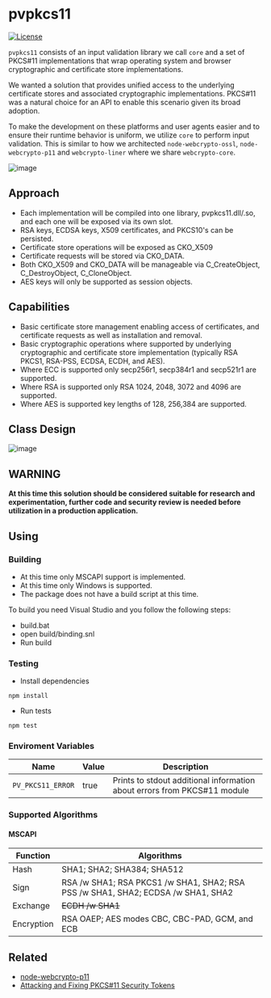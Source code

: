 # pvpkcs11

[![License](https://img.shields.io/badge/license-MIT-green.svg?style=flat)](https://raw.githubusercontent.com/PeculiarVentures/2key-ratchet/master/LICENSE.md)

`pvpkcs11` consists of an input validation library we call `core` and a set of PKCS#11 implementations that wrap operating system and browser cryptographic and certificate store implementations. 

We wanted a solution that provides unified access to the underlying certificate stores and associated cryptographic implementations. PKCS#11 was a natural choice for an API to enable this scenario given its broad adoption.

To make the development on these platforms and user agents easier and to ensure their runtime behavior is uniform, we utilize  `core` to perform input validation. This is similar to how we architected `node-webcrypto-ossl`, `node-webcrypto-p11` and `webcrypto-liner` where we share `webcrypto-core`.

![image](https://cloud.githubusercontent.com/assets/1619279/26436272/2cea6648-40ca-11e7-904b-70432419b8dc.png)

## Approach
- Each implementation will be compiled into one library, pvpkcs11.dll/.so, and each one will be exposed via its own slot.
- RSA keys, ECDSA keys, X509 certificates, and PKCS10's can be persisted.
- Certificate store operations will be exposed as CKO_X509 
- Certificate requests will be stored via CKO_DATA.
- Both CKO_X509 and CKO_DATA will be manageable via C_CreateObject, C_DestroyObject, C_CloneObject. 
- AES keys will only be supported as session objects.

## Capabilities
- Basic certificate store management enabling access of certificates, and certificate requests as well as installation and removal.
- Basic cryptographic operations where supported by underlying cryptographic and certificate store implementation (typically RSA PKCS1, RSA-PSS, ECDSA, ECDH, and AES).
- Where ECC is supported only secp256r1, secp384r1 and secp521r1 are supported.
- Where RSA is supported only RSA 1024, 2048, 3072 and 4096 are supported.
- Where AES is supported key lengths of 128, 256,384 are supported.

## Class Design
![image](https://cloud.githubusercontent.com/assets/1619279/26436231/e7a32066-40c9-11e7-8628-bc6ac9366138.png)

## WARNING

**At this time this solution should be considered suitable for research and experimentation, further code and security review is needed before utilization in a production application.**


## Using

### Building
- At this time only MSCAPI support is implemented. 
- At this time only Windows is supported.
- The package does not have a build script at this time. 

To build you need Visual Studio and you follow the following steps:

- build.bat
- open build/binding.snl
- Run build

### Testing

- Install dependencies

```
npm install
```

- Run tests

```
npm test
```

### Enviroment Variables

| Name              | Value | Description                                                              |
|-------------------|-------|--------------------------------------------------------------------------|
| `PV_PKCS11_ERROR` | true  | Prints to stdout additional information about errors from PKCS#11 module |


### Supported Algorithms

#### MSCAPI

| Function   | Algorithms                                                                          |
|------------|-------------------------------------------------------------------------------------|
| Hash       | SHA1; SHA2; SHA384; SHA512                                                          |
| Sign       | RSA /w SHA1; RSA PKCS1 /w SHA1, SHA2;  RSA PSS /w SHA1, SHA2;  ECDSA /w SHA1, SHA2  |
| Exchange   | ~~ECDH /w SHA1~~                                                                    |
| Encryption | RSA OAEP; AES modes CBC, CBC-PAD, GCM, and ECB                                      |

## Related
- [node-webcrypto-p11](https://github.com/PeculiarVentures/node-webcrypto-p11)
- [Attacking and Fixing PKCS#11 Security Tokens](http://www.lsv.ens-cachan.fr/Publis/PAPERS/PDF/BCFS-ccs10.pdf)
